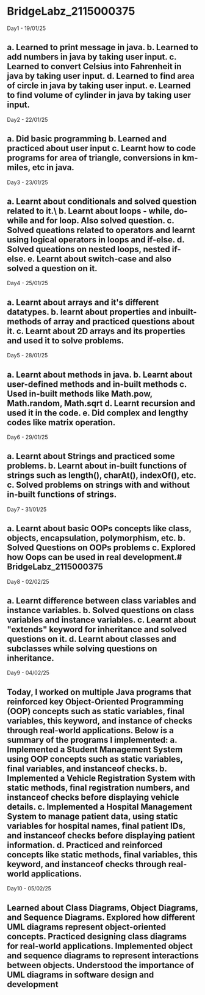 # BridgeLabz_2115000375
Day1 - 19/01/25

a. Learned to print message in java.
b. Learned to add numbers in java by taking user input.
c. Learned to convert Celsius into Fahrenheit in java by taking user input.
d. Learned to find area of circle in java by taking user input.
e. Learned to find volume of cylinder in java by taking user input.
-----------------------------------------------------------------------------------------------------------------------------------------------------
Day2 - 22/01/25

a. Did basic programming
b. Learned and practiced about user input
c. Learnt how to code programs for area of triangle, conversions in km-miles, etc in java.
-----------------------------------------------------------------------------------------------------------------------------------------------------
Day3 - 23/01/25

a. Learnt about conditionals and solved question related to it.\ b. Learnt about loops - while, do-while and for loop. Also solved question.
c. Solved queations related to operators and learnt using logical operators in loops and if-else.
d. Solved queations on nested loops, nested if-else.
e. Learnt about switch-case and also solved a question on it.
------------------------------------------------------------------------------------------------------------------------------------------------------
Day4 - 25/01/25

a. Learnt about arrays and it's different datatypes.
b. learnt about properties and inbuilt-methods of array and practiced questions about it.
c. Learnt about 2D arrays and its properties and used it to solve problems.
----------------------------------------------------------------------------------------------------------------------------------------------------
Day5 - 28/01/25

a. Learnt about methods in java.
b. Learnt about user-defined methods and in-built methods
c. Used in-built methods like Math.pow, Math.random, Math.sqrt
d. Learnt recursion and used it in the code.
e. Did complex and lengthy codes like matrix operation.
--------------------------------------------------------------------------------------------------------------------------------------------------------
Day6 - 29/01/25

a. Learnt about Strings and practiced some problems.
b. Learnt about in-built functions of strings such as length(), charAt(), indexOf(), etc.
c. Solved problems on strings with and without in-built functions of strings.
-------------------------------------------------------------------------------------------------------------------------------------------------------
Day7 - 31/01/25

a. Learnt about basic OOPs concepts like class, objects, encapsulation, polymorphism, etc.
b. Solved Questions on OOPs problems
c. Explored how Oops can be used in real development.# BridgeLabz_2115000375
------------------------------------------------------------------------------------------------------------------------------------------------------
Day8 - 02/02/25

a. Learnt difference between class variables and instance variables.
b. Solved questions on class variables and instance variables.
c. Learnt about "extends" keyword for inheritance and solved questions on it.
d. Learnt about classes and subclasses while solving questions on inheritance.
-------------------------------------------------------------------------------------------------------------------------------------------------------
Day9 - 04/02/25

Today, I worked on multiple Java programs that reinforced key Object-Oriented Programming (OOP)
 concepts such as static variables, final variables, this keyword, and instance
of checks through real-world applications.
 Below is a summary of the programs I implemented:
a. Implemented a Student Management System using OOP concepts such as static variables, final variables, and instanceof checks.
b. Implemented a Vehicle Registration System with static methods, final registration numbers, and instanceof checks before displaying vehicle details.
c. Implemented a Hospital Management System to manage patient data, using static variables for hospital names, final patient IDs, and instanceof checks before displaying patient information.
d. Practiced and reinforced concepts like static methods, final variables, this keyword, and instanceof checks through real-world applications.
------------------------------------------------------------------------------------------------------------------------------------------------------

Day10 - 05/02/25

Learned about Class Diagrams, Object Diagrams, and Sequence Diagrams.
Explored how different UML diagrams represent object-oriented concepts.
Practiced designing class diagrams for real-world applications.
Implemented object and sequence diagrams to represent interactions between objects.
Understood the importance of UML diagrams in software design and development
 ---------------------------------------------------------------------------------------------------------------------------------------------------
